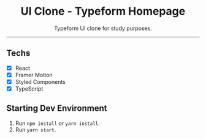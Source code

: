 <h1 align="center">
UI Clone - Typeform Homepage
</h1>

<p align="center">Typeform UI clone for study purposes.</p>

<hr>

## Techs

- [x] React
- [x] Framer Motion
- [x] Styled Components
- [x] TypeScript

## Starting Dev Environment

1. Run `npm install` or `yarn install`.<br />
2. Run `yarn start`.<br />
